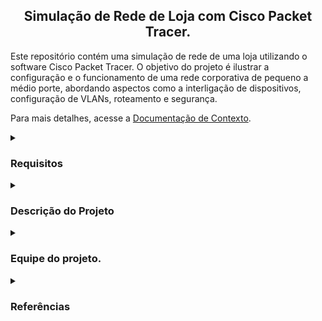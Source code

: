 <h2 align="center">Simulação de Rede de Loja com Cisco Packet Tracer.</h2>

Este repositório contém uma simulação de rede de uma loja utilizando o software Cisco Packet Tracer. O objetivo do projeto é ilustrar a configuração e o funcionamento de uma rede corporativa de pequeno a médio porte, abordando aspectos como a interligação de dispositivos, configuração de VLANs, roteamento e segurança.

Para mais detalhes, acesse a <a href="https://github.com/pedroduraesdev/simulacaoRedeLoja/blob/main/documentos/01-Documenta%C3%A7%C3%A3o%20de%20Contexto.md">Documentação de Contexto</a>.


<details>
<summary><h3> Requisitos</h3></summary>

Para visualizar a estrutura de loja montada pela equipe, siga o passo a passo descrito em, <a href="https://github.com/pedroduraesdev/simulacaoRedeLoja/blob/main/documentos/02-Conhecendo%20o%20Software.md">Conhecendo o SoftWare</a>
</details>

<details>

<summary><h3> Descrição do Projeto</h3></summary> 

A simulação representa a infraestrutura de rede de uma loja fictícia, incluindo:  

<br>
• Moldem Operadora
<br>
• Servidor Loja
<br>
• Roteador
<br>
• 2 Switches
<br>
• 4 Computadores


Para obter mais detalhes sobre como montar a estrutura dentro do Cisco Packet Tracer, acesse <a href="https://github.com/pedroduraesdev/simulacaoRedeLoja/blob/main/documentos/03-Primeiros%20Passos.md">Primeiros Passos</a>.
</details>


<details>
<summary><h3> Equipe do projeto.</h3></summary>
  

Acesse o Github dos integrantes do grupo:
  
  
<table>
  <tr>
    <td align="center">
      <a href="https://github.com/JoaoPVaz">
        <img src="https://avatars.githubusercontent.com/u/119745205?v=4" width="100px;" alt="Foto de João Paulo Vaz"/><br>
        <sub>
          <b>João Paulo Vaz</b>
        </sub>
      </a>
    </td>
    <td align="center">
      <a href="https://github.com/TulioB27">
        <img src="https://avatars.githubusercontent.com/u/119745205?v=4" width="100px;" alt="Foto de Túlio Bernando Ferreira"/><br>
        <sub>
          <b>Túlio Bernando Ferreira</b>
        </sub>
      </a>
    </td>
  </tr>
</table>
</details>

<details>

<summary><h3> Referências</h3></summary> 

Para conferir as fontes de estudo utilizadas pela equipe, acesse <a href="https://github.com/pedroduraesdev/simulacaoRedeLoja/blob/main/documentos/03-Primeiros%20Passos.md">Fontes de Estudo</a>.
</details>
